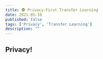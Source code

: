 ```yaml
---
title: 🕵 Privacy-First Transfer Learning
date: 2021-05-10
published: false
tags: ['Privacy', 'Transfer Learning']
description: ""
---
```


## Privacy!